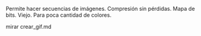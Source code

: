 Permite hacer secuencias de imágenes.
Compresión sin pérdidas.
Mapa de bits.
Viejo.
Para poca cantidad de colores.

mirar crear_gif.md

